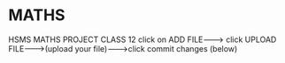 # MATHS
HSMS MATHS PROJECT CLASS 12
click on ADD FILE---> click UPLOAD FILE--->(upload your file)--->click commit changes (below)
